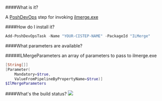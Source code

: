 ####What is it?

A [PoshDevOps](https://github.com/PoshDevOps/PoshDevOps) step for  invoking [ilmerge.exe](http://research.microsoft.com/en-us/people/mbarnett/ILMerge.aspx)

####How do I install it?

```PowerShell
Add-PoshDevOpsTask -Name "YOUR-CISTEP-NAME" -PackageId "ILMerge"
```

####What parameters are available?

#####ILMergeParameters
an array of parameters to pass to ilmerge.exe
```PowerShell
[String[]]
[Parameter(
    Mandatory=$true,
    ValueFromPipelineByPropertyName=$true)]
$IlMergeParameters
```

####What's the build status?
![](https://ci.appveyor.com/api/projects/status/1isgxdu1b2ajxmgb?svg=true)
